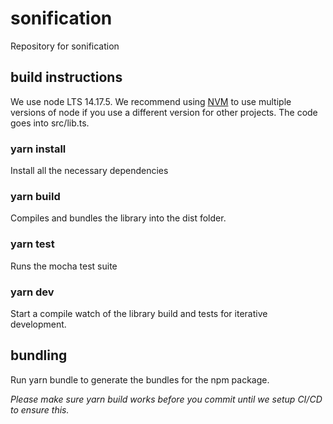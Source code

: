 # sonification

Repository for sonification

## build instructions

We use node LTS 14.17.5. We recommend using [NVM](https://github.com/nvm-sh/nvm) to use multiple versions of node if you use a different version for other projects. The code goes into src/lib.ts.

### yarn install

Install all the necessary dependencies

### yarn build

Compiles and bundles the library into the dist folder.

### yarn test

Runs the mocha test suite

### yarn dev

Start a compile watch of the library build and tests for iterative development.

## bundling

Run yarn bundle to generate the bundles for the npm package.

_Please make sure yarn build works before you commit until we setup CI/CD to ensure this._
